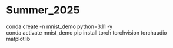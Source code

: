 # Summer_2025
conda create -n mnist_demo python=3.11 -y  
conda activate mnist_demo
pip install torch torchvision torchaudio matplotlib
